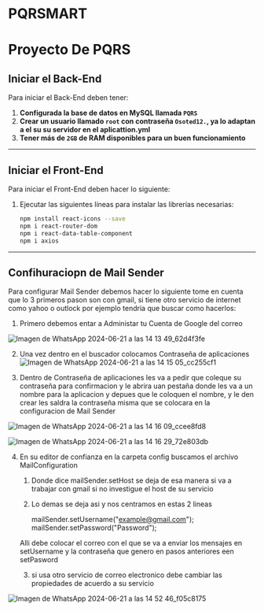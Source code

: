 # PQRSMART
# Proyecto De PQRS


## Iniciar el Back-End

Para iniciar el Back-End deben tener:

1. **Configurada la base de datos en MySQL llamada `PQRS`**
2. **Crear un usuario llamado `root` con contraseña `Osoted12.`, ya lo adaptan a el su su servidor en el aplicattion.yml**
3. **Tener más de `2GB` de RAM disponibles para un buen funcionamiento**

---

## Iniciar el Front-End

Para iniciar el Front-End deben hacer lo siguiente:

1. Ejecutar las siguientes líneas para instalar las librerías necesarias:

    ```sh
    npm install react-icons --save
    npm i react-router-dom
    npm i react-data-table-component
    npm i axios
    ```
---

## Confihuraciopn de Mail Sender

Para configurar Mail Sender debemos hacer lo siguiente tome en cuenta que lo 3 primeros pason son con gmail, si tiene otro servicio de internet como yahoo o outlock por ejemplo tendria que buscar como hacerlos: 

1. Primero debemos entar a Administar tu Cuenta de Google del correo
   
![Imagen de WhatsApp 2024-06-21 a las 14 13 49_62d4f3fe](https://github.com/migueljgc/ProyectoAula/assets/162649055/24b708ef-1cdd-4dfe-b29a-d8f6577b03db)


2. Una vez dentro en el buscador colocamos Contraseña de aplicaciones
![Imagen de WhatsApp 2024-06-21 a las 14 15 05_cc255cf1](https://github.com/migueljgc/ProyectoAula/assets/162649055/c9181d03-f4c0-48cb-9595-a0c0d416d1a1)


3. Dentro de Contraseña de aplicaciones les va a pedir que coleque su contraseña para confirmacion y le abrira uan pestaña donde les va a un nombre para la aplicacion y depues que le coloquen el nombre, y le den crear les saldra la contraseña misma que se colocara en la configuracion de Mail Sender

![Imagen de WhatsApp 2024-06-21 a las 14 16 09_ccee8fd8](https://github.com/migueljgc/ProyectoAula/assets/162649055/97943bc8-4824-4e64-9457-6bd18950b1ff)


![Imagen de WhatsApp 2024-06-21 a las 14 16 29_72e803db](https://github.com/migueljgc/ProyectoAula/assets/162649055/8cb15355-ff9e-4ad3-aefb-1c6549ec8dbb)


4. En su editor de confianza en la carpeta config buscamos el archivo MailConfiguration 

    1. Donde dice mailSender.setHost se deja de esa manera si va a trabajar con gmail si no investigue el host de su servicio

    2. Lo demas se deja asi y nos centramos en estas 2 lineas 

        mailSender.setUsername("example@gmail.com");
        mailSender.setPassword("Password");
      
      Alli debe colocar el correo con el que se va a enviar los mensajes en setUsername y la contraseña que genero en pasos anteriores een setPasword   

      3. si usa otro servicio de correo electronico debe cambiar las propiedades de acuerdo a su servicio  

![Imagen de WhatsApp 2024-06-21 a las 14 52 46_f05c8175](https://github.com/migueljgc/ProyectoAula/assets/162649055/e1897034-96c7-4618-9e8c-95b1c936afa8)

